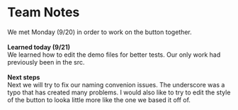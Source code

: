 <h1>Team Notes</h1>
We met Monday (9/20) in order to work on the button together. 
<br>
<br>
<b>Learned today (9/21)</b>
<br>
We learned how to edit the demo files for better tests. Our only work had previously been in the src.
<br>
<br>
<b>Next steps</b>
<br>
Next we will try to fix our naming convenion issues. The underscore was a typo that has created many problems. I would also like to try to edit the style of the button to looka little more like the one we based it off of.